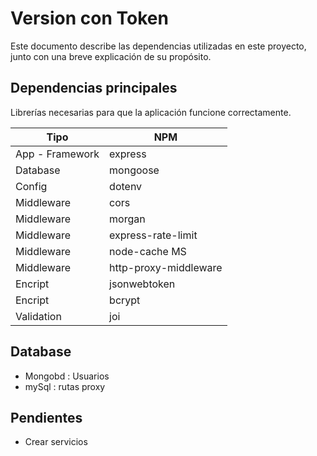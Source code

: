 
# Version con Token

Este documento describe las dependencias utilizadas en este proyecto, junto con una breve explicación de su propósito.

## Dependencias principales 
Librerías necesarias para que la aplicación funcione correctamente.

| Tipo              | NPM                   |
|-------------------|--------------------   |
| App - Framework   | express               | 
| Database          | mongoose              | 
| Config            | dotenv                | 
| Middleware        | cors                  |   
| Middleware        | morgan                |   
| Middleware        | express-rate-limit    |
| Middleware        | node-cache   MS       |
| Middleware        | http-proxy-middleware |
| Encript           | jsonwebtoken          |
| Encript           | bcrypt                |
| Validation        | joi                   |

## Database

- Mongobd : Usuarios
- mySql : rutas proxy

## Pendientes
- Crear servicios